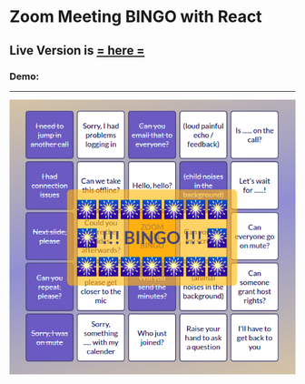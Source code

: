 # Zoom Meeting BINGO with React

## Live Version is [= here =](https://zoom-bingo-game.herokuapp.com/)


### Demo: 
***
![demo](./src/images/demo.png)
